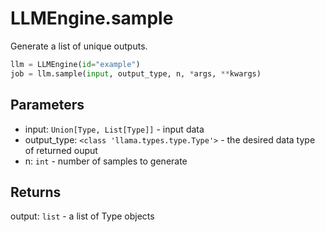 # LLMEngine.sample

Generate a list of unique outputs.

```python
llm = LLMEngine(id="example")
job = llm.sample(input, output_type, n, *args, **kwargs)
```

## Parameters

-   input: `Union[Type, List[Type]]` - input data
-   output_type: `<class 'llama.types.type.Type'>` - the desired data type of returned ouput
-   n: `int` - number of samples to generate

## Returns

output: `list` - a list of Type objects
